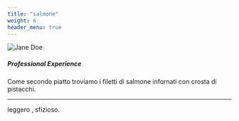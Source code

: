 ```yaml
---
title: "salmone"
weight: 6
header_menu: true
---
```


![Jane Doe](images/salmone.jpg)

##### Professional Experience

Come secondo piatto troviamo i filetti di salmone infornati con crosta di pistacchi.

----

leggero , sfizioso.

